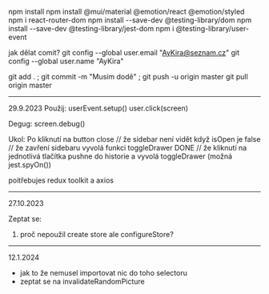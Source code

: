 npm install
npm install @mui/material @emotion/react @emotion/styled
npm i react-router-dom
npm install --save-dev @testing-library/dom
npm install --save-dev @testing-library/jest-dom
npm i @testing-library/user-event


jak dělat comit?
git config --global user.email "AyKira@seznam.cz"
git config --global user.name "AyKira"

git add . ; git commit -m "Musím dodě" ; git push -u origin master
git pull origin master




********************************************************************************************************************************************
29.9.2023 
Použij:
userEvent.setup()
user.click(screen)

Degug:
screen.debug()

Ukol:
Po kliknutí na button close
// že sidebar není vidět když isOpen je false
// že zavření sidebaru vyvolá funkci toggleDrawer DONE
// že kliknutí na jednotlivá tlačítka pushne do historie a vyvolá toggleDrawer (možná jest.spyOn())


poitřebujes redux toolkit a axios 

********************************************************************************************************************************************
27.10.2023

Zeptat se:
1) proč nepoužil create store ale configureStore? 

********************************************************************************************************************************************
12.1.2024 
- jak to že nemusel importovat nic do toho selectoru
- zeptat se na invalidateRandomPicture    
